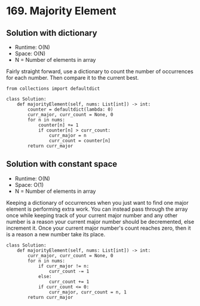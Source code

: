 # 169. Majority Element

## Solution with dictionary
- Runtime: O(N)
- Space: O(N)
- N = Number of elements in array

Fairly straight forward, use a dictionary to count the number of occurrences for each number. Then compare it to the current best.

```
from collections import defaultdict

class Solution:
    def majorityElement(self, nums: List[int]) -> int:
        counter = defaultdict(lambda: 0)
        curr_major, curr_count = None, 0
        for n in nums:
            counter[n] += 1
            if counter[n] > curr_count:
                curr_major = n
                curr_count = counter[n]
        return curr_major
```

## Solution with constant space
- Runtime: O(N)
- Space: O(1)
- N = Number of elements in array

Keeping a dictionary of occurrences when you just want to find one major element is performing extra work.
You can instead pass through the array once while keeping track of your current major number and any other number is a reason your current major number should be decremented, else increment it.
Once your current major number's count reaches zero, then it is a reason a new number take its place.

```
class Solution:
    def majorityElement(self, nums: List[int]) -> int:
        curr_major, curr_count = None, 0 
        for n in nums:
            if curr_major != n:
                curr_count -= 1
            else:
                curr_count += 1
            if curr_count <= 0:
                curr_major, curr_count = n, 1
        return curr_major
```
